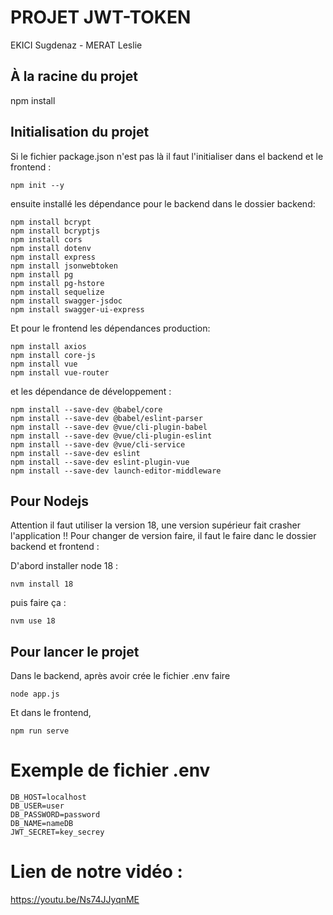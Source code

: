 # PROJET JWT-TOKEN

EKICI Sugdenaz - MERAT Leslie

## À la racine du projet 
npm install

## Initialisation du projet 

Si le fichier package.json n'est pas là il faut l'initialiser dans el backend et le frontend :
```
npm init --y
```
ensuite installé les dépendance pour le backend dans le dossier backend: 
```
npm install bcrypt
npm install bcryptjs
npm install cors
npm install dotenv
npm install express
npm install jsonwebtoken
npm install pg
npm install pg-hstore
npm install sequelize
npm install swagger-jsdoc
npm install swagger-ui-express
```
Et pour le frontend les dépendances production:
```
npm install axios
npm install core-js
npm install vue
npm install vue-router
```
et les dépendance de développement :
```
npm install --save-dev @babel/core
npm install --save-dev @babel/eslint-parser
npm install --save-dev @vue/cli-plugin-babel
npm install --save-dev @vue/cli-plugin-eslint
npm install --save-dev @vue/cli-service
npm install --save-dev eslint
npm install --save-dev eslint-plugin-vue
npm install --save-dev launch-editor-middleware

```

## Pour Nodejs
Attention il faut utiliser la version 18, une version supérieur fait crasher l'application !!
Pour changer de version faire, il faut le faire danc le dossier backend et frontend :

D'abord installer node 18 :
```dotenv
nvm install 18
```
puis faire ça :
```dotenv
nvm use 18
```

## Pour lancer le projet 
Dans le backend, après avoir crée le fichier .env faire 
```
node app.js
```

Et dans le frontend,
```dotenv
npm run serve
```


# Exemple de fichier .env
```dotenv
DB_HOST=localhost
DB_USER=user
DB_PASSWORD=password
DB_NAME=nameDB
JWT_SECRET=key_secrey
```
# Lien de notre vidéo :

https://youtu.be/Ns74JJyqnME
